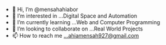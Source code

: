 - 👋 Hi, I’m @mensahahiabor
- 👀 I’m interested in ...Digital Space and Automation
- 🌱 I’m currently learning ...Web and Computer Programming
- 💞️ I’m looking to collaborate on ...Real World Projects
- 📫 How to reach me ...ahiamensah927@gmail.com

<!---
mensahahiabor/mensahahiabor is a ✨ special ✨ repository because its `README.md` (this file) appears on your GitHub profile.
You can click the Preview link to take a look at your c

